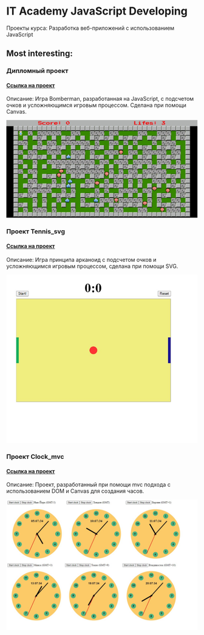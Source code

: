 # IT Academy JavaScript Developing
Проекты курса: Разработка веб-приложений с использованием JavaScript

## Most interesting:

### Дипломный проект 
#### [Ссылка на проект](https://github.com/NWarragal/ITAcademy-JavaScript/tree/master/%D0%94%D0%B8%D0%BF%D0%BB%D0%BE%D0%BC%D0%BD%D1%8B%D0%B9%20%D0%BF%D1%80%D0%BE%D0%B5%D0%BA%D1%82)
Описание: Игра Bomberman, разработанная на JavaScript, с подсчетом очков и усложняющимся игровым процессом. Сделана при помощи Canvas.

![bobmberman](https://github.com/NWarragal/ITAcademy-JavaScript/blob/master/images/bomberman.jpg)

### Проект Tennis_svg
#### [Ссылка на проект](https://github.com/NWarragal/ITAcademy-JavaScript/tree/master/%D0%BF%D1%80%D0%BE%D0%B5%D0%BA%D1%82%20TENNIS_SVG)
Описание: Игра принципа арканоид с подсчетом очков и усложняющимся игровым процессом, сделана при помощи SVG.

![tennis](https://github.com/NWarragal/ITAcademy-JavaScript/blob/master/images/tennis.jpg)

### Проект Clock_mvc
#### [Ссылка на проект](https://github.com/NWarragal/ITAcademy-JavaScript/tree/master/%D0%BF%D1%80%D0%BE%D0%B5%D0%BA%D1%82%20CLOCK_MVC)
Описание: Проект, разработанный при помощи mvc подхода с использованием DOM и Canvas для создания часов.

![clock](https://github.com/NWarragal/ITAcademy-JavaScript/blob/master/images/clock.jpg)
